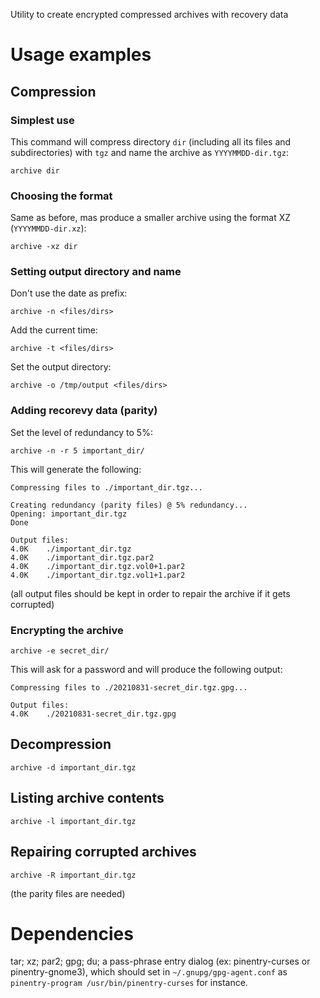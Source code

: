 Utility to create encrypted compressed archives with recovery data

# Usage examples

##  Compression

### Simplest use

This command will compress directory `dir` (including all its files and subdirectories) with `tgz` and name the archive as `YYYYMMDD-dir.tgz`:

```
archive dir
```

### Choosing the format

Same as before, mas produce a smaller archive using the format XZ (`YYYYMMDD-dir.xz`):

```
archive -xz dir
```

### Setting output directory and name

Don't use the date as prefix:

```
archive -n <files/dirs>
```

Add the current time:

```
archive -t <files/dirs>
```

Set the output directory:

```
archive -o /tmp/output <files/dirs>
```

### Adding recorevy data (parity)

Set the level of redundancy to 5%:

```
archive -n -r 5 important_dir/
```

This will generate the following:

```
Compressing files to ./important_dir.tgz...

Creating redundancy (parity files) @ 5% redundancy...
Opening: important_dir.tgz
Done

Output files:
4.0K    ./important_dir.tgz
4.0K    ./important_dir.tgz.par2
4.0K    ./important_dir.tgz.vol0+1.par2
4.0K    ./important_dir.tgz.vol1+1.par2
```

(all output files should be kept in order to repair the archive if it gets corrupted)


### Encrypting the archive

```
archive -e secret_dir/
```

This will ask for a password and will produce the following output:

```
Compressing files to ./20210831-secret_dir.tgz.gpg...                                              

Output files:
4.0K    ./20210831-secret_dir.tgz.gpg
```

## Decompression

```
archive -d important_dir.tgz
```

## Listing archive contents

```
archive -l important_dir.tgz
```

## Repairing corrupted archives

```
archive -R important_dir.tgz
```

(the parity files are needed)


# Dependencies

tar; xz; par2; gpg; du; a pass-phrase entry dialog (ex: pinentry-curses or pinentry-gnome3), which should set in `~/.gnupg/gpg-agent.conf` as `pinentry-program /usr/bin/pinentry-curses` for instance.

